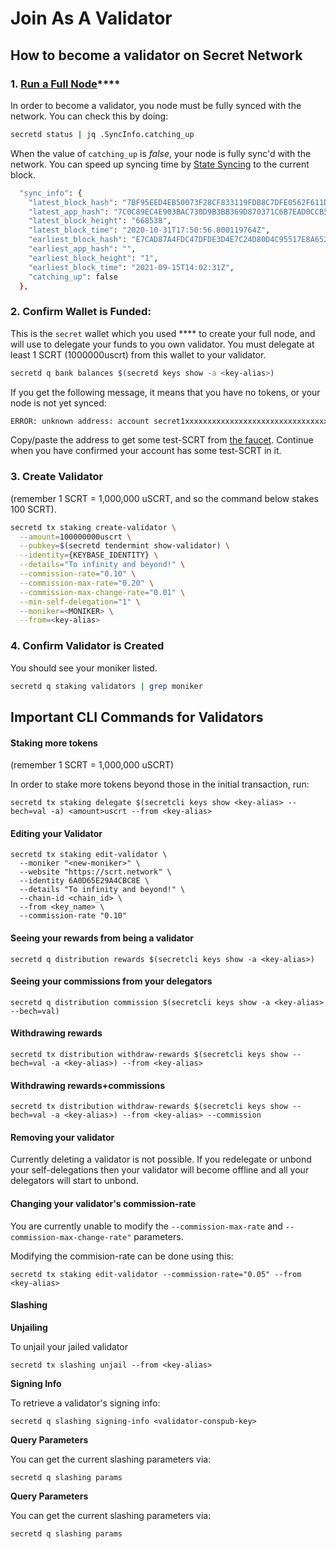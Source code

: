 # Join As A Validator

## How to become a validator on Secret Network <a href="#how-to-become-a-validator-on-secret-network" id="how-to-become-a-validator-on-secret-network"></a>

### **1.** [**Run a Full Node**](run-a-full-node.md)\*\*\*\*

In order to become a validator, you node must be fully synced with the network. You can check this by doing:

```bash
secretd status | jq .SyncInfo.catching_up
```

When the value of `catching_up` is _false_, your node is fully sync'd with the network. You can speed up syncing time by [State Syncing](testnet-state-sync.md) to the current block.

```bash
  "sync_info": {
    "latest_block_hash": "7BF95EED4EB50073F28CF833119FDB8C7DFE0562F611DF194CF4123A9C1F4640",
    "latest_app_hash": "7C0C89EC4E903BAC730D9B3BB369D870371C6B7EAD0CCB5080B5F9D3782E3559",
    "latest_block_height": "668538",
    "latest_block_time": "2020-10-31T17:50:56.800119764Z",
    "earliest_block_hash": "E7CAD87A4FDC47DFDE3D4E7C24D80D4C95517E8A6526E2D4BB4D6BC095404113",
    "earliest_app_hash": "",
    "earliest_block_height": "1",
    "earliest_block_time": "2021-09-15T14:02:31Z",
    "catching_up": false
  },
```

### **2. Confirm Wallet is Funded:**

This is the `secret` wallet which you used \*\*\*\* to create your full node, and will use to delegate your funds to you own validator. You must delegate at least 1 SCRT (1000000uscrt) from this wallet to your validator.

```bash
secretd q bank balances $(secretd keys show -a <key-alias>)
```

If you get the following message, it means that you have no tokens, or your node is not yet synced:

```bash
ERROR: unknown address: account secret1xxxxxxxxxxxxxxxxxxxxxxxxxxxxxxxxxxxxxx does not exist
```

Copy/paste the address to get some test-SCRT from [the faucet](https://faucet.secrettestnet.io/). Continue when you have confirmed your account has some test-SCRT in it.

### **3. Create Validator**

(remember 1 SCRT = 1,000,000 uSCRT, and so the command below stakes 100 SCRT).

```bash
secretd tx staking create-validator \
  --amount=100000000uscrt \
  --pubkey=$(secretd tendermint show-validator) \
  --identity={KEYBASE_IDENTITY} \
  --details="To infinity and beyond!" \
  --commission-rate="0.10" \
  --commission-max-rate="0.20" \
  --commission-max-change-rate="0.01" \
  --min-self-delegation="1" \
  --moniker=<MONIKER> \
  --from=<key-alias>
```



### **4. Confirm Validator is Created**

You should see your moniker listed.

```bash
secretd q staking validators | grep moniker
```

## Important CLI Commands for Validators <a href="#dangers-in-running-a-validator" id="dangers-in-running-a-validator"></a>

#### Staking more tokens <a href="#staking-more-tokens" id="staking-more-tokens"></a>

(remember 1 SCRT = 1,000,000 uSCRT)

In order to stake more tokens beyond those in the initial transaction, run:

```
secretd tx staking delegate $(secretcli keys show <key-alias> --bech=val -a) <amount>uscrt --from <key-alias>
```

#### Editing your Validator <a href="#editing-your-validator" id="editing-your-validator"></a>

```
secretd tx staking edit-validator \
  --moniker "<new-moniker>" \
  --website "https://scrt.network" \
  --identity 6A0D65E29A4CBC8E \
  --details "To infinity and beyond!" \
  --chain-id <chain_id> \
  --from <key_name> \
  --commission-rate "0.10"
```

#### Seeing your rewards from being a validator <a href="#seeing-your-rewards-from-being-a-validator" id="seeing-your-rewards-from-being-a-validator"></a>

```
secretd q distribution rewards $(secretcli keys show -a <key-alias>)
```

#### Seeing your commissions from your delegators <a href="#seeing-your-commissions-from-your-delegators" id="seeing-your-commissions-from-your-delegators"></a>

```
secretd q distribution commission $(secretcli keys show -a <key-alias> --bech=val)
```

#### Withdrawing rewards <a href="#withdrawing-rewards" id="withdrawing-rewards"></a>

```
secretd tx distribution withdraw-rewards $(secretcli keys show --bech=val -a <key-alias>) --from <key-alias>
```

#### Withdrawing rewards+commissions <a href="#withdrawing-rewards-commissions" id="withdrawing-rewards-commissions"></a>

```
secretd tx distribution withdraw-rewards $(secretcli keys show --bech=val -a <key-alias>) --from <key-alias> --commission
```

#### Removing your validator <a href="#removing-your-validator" id="removing-your-validator"></a>

Currently deleting a validator is not possible. If you redelegate or unbond your self-delegations then your validator will become offline and all your delegators will start to unbond.

#### Changing your validator's commission-rate <a href="#changing-your-validator-s-commission-rate" id="changing-your-validator-s-commission-rate"></a>

You are currently unable to modify the `--commission-max-rate` and `--commission-max-change-rate"` parameters.

Modifying the commision-rate can be done using this:

```
secretd tx staking edit-validator --commission-rate="0.05" --from <key-alias>
```

#### Slashing <a href="#slashing" id="slashing"></a>

**Unjailing**

To unjail your jailed validator

```
secretd tx slashing unjail --from <key-alias>
```

**Signing Info**

To retrieve a validator's signing info:

```
secretd q slashing signing-info <validator-conspub-key>
```

**Query Parameters**

You can get the current slashing parameters via:

```
secretd q slashing params
```

**Query Parameters**

You can get the current slashing parameters via:

```
secretd q slashing params
```
